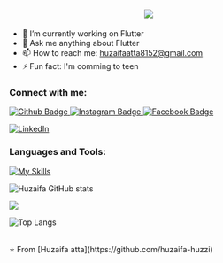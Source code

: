  <h1 align="center">
  <a href="https://git.io/typing-svg">
    <img src="https://readme-typing-svg.herokuapp.com/?lines=I+am+Huzaifa+Atta;I+am+App+Developer;I+am+UI/UX+Designer+;I+am+Web+Designer+%F0%9F%91%8B&center=true&size=30">
  </a>
</h1>

- 🔭 I’m currently working on Flutter
- 💬 Ask me anything about Flutter 
- 📫 How to reach me: huzaifaatta8152@gmail.com
- ⚡ Fun fact: I'm comming to teen
  
### Connect with me:
<div id="badges">
  <a href="https://github.com/huzaifa-huzzi">
    <img src="https://img.shields.io/badge/Github-white?style=for-the-badge&logo=Github&logoColor=black" alt="Github Badge"/>
  </a>
   <a href="https://www.instagram.com/iam_huzaifaatta156/">
    <img src="https://img.shields.io/badge/Instagram-purple?style=for-the-badge&logo=instagram&logoColor=white" alt="Instagram Badge"/>
  </a>
   <a href="https://www.facebook.com/profile.php?id=100082221821643">
    <img src="https://img.shields.io/badge/Facebook-blue?style=for-the-badge&logo=facebook&logoColor=white" alt="Facebook Badge"/>
    
  [![LinkedIn](https://img.shields.io/badge/LinkedIn-%230077B5.svg?logo=linkedin&logoColor=white)](www.linkedin.com/in/huzaifa-khan-atta)
</div>

### Languages and Tools:
[![My Skills](https://skillicons.dev/icons?i=flutter,dart,firebase,github,git,postman,figma,xd&perline=5)](https://skillicons.dev)

![Huzaifa GitHub stats](https://github-readme-stats.vercel.app/api?username=huzaifa-huzzi&show_icons=true&theme=dark)

![](https://github-readme-streak-stats.herokuapp.com/?user=huzaifa-huzzi&show_icons=true&theme=dark)<br/>

![Top Langs](https://github-readme-stats.vercel.app/api/top-langs/?username=huzaifa-huzzi&theme=dark)


<br>
⭐️ From [Huzaifa atta](https://github.com/huzaifa-huzzi)
